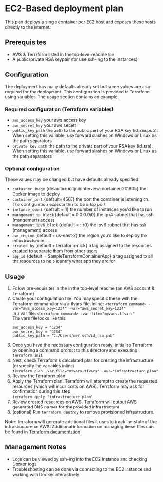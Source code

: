 # EC2-Based deployment plan
This plan deploys a single container per EC2 host and exposes these hosts directly to the internet.

## Prerequisites
 - AWS & Terraform listed in the top-level readme file
 - A public/private RSA keypair (for use ssh-ing to the instances)

## Configuration
The deployment has many defaults already set but some values are also required for the deployment. This configuration is provided to Terraform using variables. The usage section contains an example.
### Required configuration (Terraform variables)
 - `aws_access_key` your aws access key
 - `aws_secret_key` your aws secret
 - `public_key_path` the path to the public part of your RSA key (id_rsa.pub). When setting this variable, use forward slashes on Windows or Linux as the path separators
 - `private_key_path` the path to the private part of your RSA key (id_rsa). When setting this variable, use forward slashes on Windows or Linux as the path separators
### Optional configuration
These values may be changed but have defaults already specified
 - `container_image` {default=roottjnii/interview-container:201805} the Docker image to deploy
 - `container_port` {default=4567} the port the container is listening on. The configuration expects this to be a tcp port
 - `instance_count` {default = 1} the number of instances you'd like to run
 - `management_ip_block` {default = 0.0.0.0/0} the ipv4 subnet that has ssh (mangement) access
 - `management_ipv6_block` {default = ::/0} the ipv6 subnet that has ssh (management) access
 - `aws_region` {default = us-east-2} the region you'd like to deploy the infrastructure in
 - `created_by` {default = terraform-nick} a tag assigned to the resources created to separate them from other users
 - `app_id` {default = SampleTerraformContainerApp} a tag assigned to all the resources to help identify what app they are for

## Usage
1. Follow pre-requisites in the in the top-level readme (an AWS account & Terraform)
2. Create your configuration file. You may specific these with the Terraform command or via a tfvars file.
Inline: `<terraform command> -var="aws_access_key=1234" -var="aws_secret_key=1234"`  
In a var file: `<terraform command> -var-file="myvars.tfvars"`  
The vars file looks like this
    ```
    aws_access_key = "1234"
    aws_secret_key = "1234"
    public_key_path = "C:/Users/me/.ssh/id_rsa.pub"
    ```
3. Once you have the necessary configuration ready, initialize Terraform by opening a command prompt to this directory and executing  
`terraform init`
4. Next, check Terraform's calculated plan for creating the infrastructure (or specify the variables inline)  
`terraform plan -var-file="myvars.tfvars" -out="infrastructure-plan"`
5. Review the Terraform plan
6. Apply the Terraform plan. Terraform will attempt to create the requested resources (which will incur costs on AWS). Terraform may ask for confirmation during this step  
`terraform apply "infrastructure-plan"`
7. Review created resources on AWS. Terraform will output AWS generated DNS names for the provided infrastructure.
8. (optional) Run `terraform destroy` to remove provisioned infrastructure.

Note: Terraform will generate additional files it uses to track the state of the infrastructure on AWS. Additional information on managing these files can be found in [Terraform documentation](https://www.terraform.io/docs/state/index.html)

## Management Notes
- Logs can be viewed by ssh-ing into the EC2 instance and checking Docker logs
- Troubleshooting can be done via connecting to the EC2 instance and working with Docker interactively